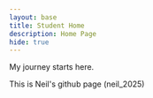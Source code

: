 ```yaml
---
layout: base
title: Student Home 
description: Home Page
hide: true
---
```


My journey starts here.

This is Neil's github page (neil_2025)